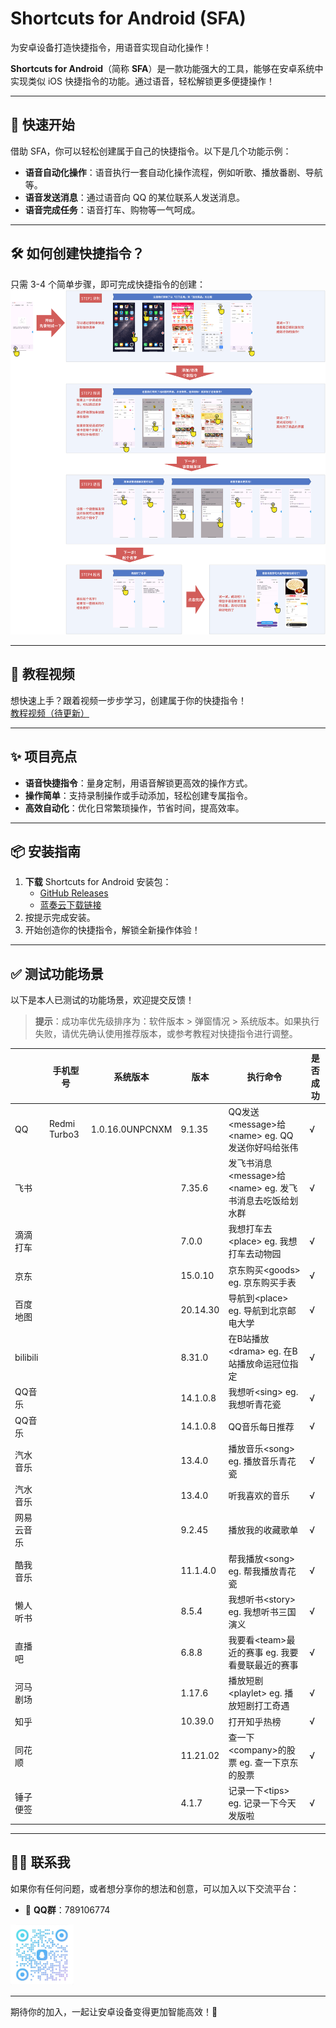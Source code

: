 # Shortcuts for Android (SFA)  
为安卓设备打造快捷指令，用语音实现自动化操作！  

**Shortcuts for Android**（简称 **SFA**）是一款功能强大的工具，能够在安卓系统中实现类似 iOS 快捷指令的功能。通过语音，轻松解锁更多便捷操作！  

---

## 🚀 快速开始  
借助 SFA，你可以轻松创建属于自己的快捷指令。以下是几个功能示例：  

- **语音自动化操作**：语音执行一套自动化操作流程，例如听歌、播放番剧、导航等。  
- **语音发送消息**：通过语音向 QQ 的某位联系人发送消息。  
- **语音完成任务**：语音打车、购物等一气呵成。  

---

## 🛠️ 如何创建快捷指令？  

只需 3-4 个简单步骤，即可完成快捷指令的创建：  
![创建快捷指令步骤](screenshot/1280X1280.PNG)

---

## 🎥 教程视频  

想快速上手？跟着视频一步步学习，创建属于你的快捷指令！  
[教程视频（待更新）](#)  

---

## ✨ 项目亮点  

- **语音快捷指令**：量身定制，用语音解锁更高效的操作方式。  
- **操作简单**：支持录制操作或手动添加，轻松创建专属指令。  
- **高效自动化**：优化日常繁琐操作，节省时间，提高效率。  

---

## 📦 安装指南  

1. **下载** Shortcuts for Android 安装包：  
   - [GitHub Releases](https://github.com/carlliuxx/shortcuts_for_android/releases)  
   - [蓝奏云下载链接](https://wwsc.lanzouo.com/s/assistant)  
2. 按提示完成安装。  
3. 开始创造你的快捷指令，解锁全新操作体验！  

---

## ✅ 测试功能场景  

以下是本人已测试的功能场景，欢迎提交反馈！  

> **提示**：成功率优先级排序为：软件版本 > 弹窗情况 > 系统版本。如果执行失败，请优先确认使用推荐版本，或参考教程对快捷指令进行调整。

|          | **手机型号**     | **系统版本**        | **版本**   | **执行命令**                                | **是否成功** |
| -------- | ------------ | --------------- | -------- | --------------------------------------- | -------- |
| QQ       | Redmi Turbo3 | 1.0.16.0UNPCNXM | 9.1.35   | QQ发送\<message>给\<name> eg. QQ发送你好吗给张伟    | √        |
| 飞书       |              |                 | 7.35.6   | 发飞书消息\<message>给\<name> eg. 发飞书消息去吃饭给划水群 | √        |
| 滴滴打车     |              |                 | 7.0.0    | 我想打车去\<place> eg. 我想打车去动物园               | √        |
| 京东       |              |                 | 15.0.10  | 京东购买\<goods> eg. 京东购买手表                  | √        |
| 百度地图     |              |                 | 20.14.30 | 导航到\<place> eg. 导航到北京邮电大学                | √        |
| bilibili |              |                 | 8.31.0   | 在B站播放\<drama> eg. 在B站播放命运冠位指定            | √        |
| QQ音乐     |              |                 | 14.1.0.8 | 我想听\<sing> eg. 我想听青花瓷                    | √        |
| QQ音乐     |              |                 | 14.1.0.8 | QQ音乐每日推荐                                | √        |
| 汽水音乐     |              |                 | 13.4.0   | 播放音乐\<song> eg. 播放音乐青花瓷                  | √        |
| 汽水音乐     |              |                 | 13.4.0   | 听我喜欢的音乐                                 | √        |
| 网易云音乐    |              |                 | 9.2.45   | 播放我的收藏歌单                                | √        |
| 酷我音乐     |              |                 | 11.1.4.0 | 帮我播放\<song> eg. 帮我播放青花瓷                  | √        |
| 懒人听书     |              |                 | 8.5.4    | 我想听书\<story> eg. 我想听书三国演义                | √        |
| 直播吧      |              |                 | 6.8.8    | 我要看\<team>最近的赛事 eg. 我要看曼联最近的赛事           | √        |
| 河马剧场     |              |                 | 1.17.6   | 播放短剧\<playlet> eg. 播放短剧打工奇遇              | √        |
| 知乎       |              |                 | 10.39.0  | 打开知乎热榜                                  | √        |
| 同花顺      |              |                 | 11.21.02 | 查一下\<company>的股票 eg. 查一下京东的股票            | √        |
| 锤子便签     |              |                 | 4.1.7    | 记录一下\<tips> eg. 记录一下今天发版啦                | √        |


---

## 🙋‍♂️ 联系我  

如果你有任何问题，或者想分享你的想法和创意，可以加入以下交流平台：  

- 🐧 **QQ群**：789106774  
<img src="screenshot/qq.jpg" alt="扫码加我 QQ" width="20%">

---

期待你的加入，一起让安卓设备变得更加智能高效！🎉  
